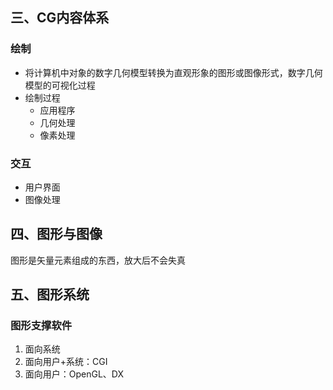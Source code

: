 ## 三、CG内容体系

### 绘制
- 将计算机中对象的数字几何模型转换为直观形象的图形或图像形式，数字几何模型的可视化过程
- 绘制过程
	- 应用程序
	- 几何处理
	- 像素处理

### 交互
- 用户界面
- 图像处理

## 四、图形与图像
图形是矢量元素组成的东西，放大后不会失真

## 五、图形系统

### 图形支撑软件
1. 面向系统
2. 面向用户+系统：CGI
3. 面向用户：OpenGL、DX
